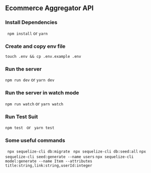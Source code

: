 ## Ecommerce Aggregator API

### Install Dependencies
``` npm install``` or ```yarn ```
### Create and copy env file
``` touch .env && cp .env.example .env ```
### Run the server
``` npm run dev ``` or ``` yarn dev ```
### Run the server in watch mode
``` npm run watch ``` or ``` yarn watch ```
### Run Test Suit
```npm test ``` or ``` yarn test```

### Some useful commands
``` npx sequelize-cli db:migrate```
``` npx sequelize-cli db:seed:all```
``` npx sequelize-cli seed:generate --name users ```
``` npx sequelize-cli model:generate --name Item --attributes title:string,link:string,userId:integer ```

